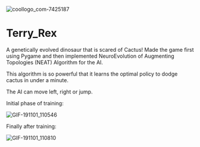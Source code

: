 ![coollogo_com-7425187](https://user-images.githubusercontent.com/36446402/68542480-febc7300-03d2-11ea-98a1-1893e47379e8.gif)



# Terry_Rex
A genetically evolved dinosaur that is scared of Cactus!
Made the game first using Pygame and then implemented NeuroEvolution of Augmenting Topologies (NEAT) Algorithm for the AI.

This algorithm is so powerful that it learns the optimal policy to dodge cactus in under a minute. 

The AI can move left, right or jump.

Initial phase of training:

![GIF-191101_110546](https://user-images.githubusercontent.com/36446402/68004799-d62cce80-fc98-11e9-8b07-3f2368748ccc.gif)


Finally after training:

![GIF-191101_110810](https://user-images.githubusercontent.com/36446402/68004871-1d1ac400-fc99-11e9-9692-bf7df96bd451.gif)

